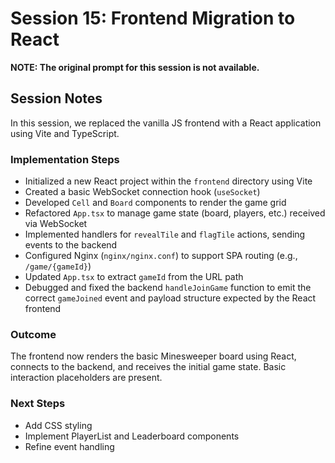 # Session 15: Frontend Migration to React

**NOTE: The original prompt for this session is not available.**

## Session Notes

In this session, we replaced the vanilla JS frontend with a React application using Vite and TypeScript.

### Implementation Steps

- Initialized a new React project within the `frontend` directory using Vite
- Created a basic WebSocket connection hook (`useSocket`)
- Developed `Cell` and `Board` components to render the game grid
- Refactored `App.tsx` to manage game state (board, players, etc.) received via WebSocket
- Implemented handlers for `revealTile` and `flagTile` actions, sending events to the backend
- Configured Nginx (`nginx/nginx.conf`) to support SPA routing (e.g., `/game/{gameId}`)
- Updated `App.tsx` to extract `gameId` from the URL path
- Debugged and fixed the backend `handleJoinGame` function to emit the correct `gameJoined` event and payload structure expected by the React frontend

### Outcome

The frontend now renders the basic Minesweeper board using React, connects to the backend, and receives the initial game state. Basic interaction placeholders are present.

### Next Steps

- Add CSS styling
- Implement PlayerList and Leaderboard components
- Refine event handling